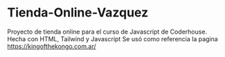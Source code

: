 # Tienda-Online-Vazquez
Proyecto de tienda online para el curso de Javascript de Coderhouse.
Hecha con HTML, Tailwind y Javascript
Se usó como referencia la pagina https://kingofthekongo.com.ar/
